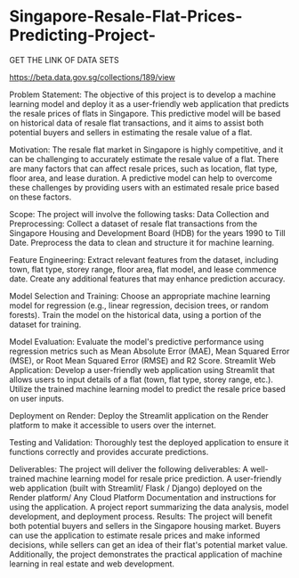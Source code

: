 # Singapore-Resale-Flat-Prices-Predicting-Project-



GET THE LINK OF DATA SETS


https://beta.data.gov.sg/collections/189/view




Problem Statement:
The objective of this project is to develop a machine learning model and deploy it as a user-friendly web application that predicts the resale prices of flats in Singapore. This predictive model will be based on historical data of resale flat transactions, and it aims to assist both potential buyers and sellers in estimating the resale value of a flat.


Motivation:
The resale flat market in Singapore is highly competitive, and it can be challenging to accurately estimate the resale value of a flat. There are many factors that can affect resale prices, such as location, flat type, floor area, and lease duration. A predictive model can help to overcome these challenges by providing users with an estimated resale price based on these factors.



Scope:
The project will involve the following tasks:
Data Collection and Preprocessing: Collect a dataset of resale flat transactions from the Singapore Housing and Development Board (HDB) for the years 1990 to Till Date. Preprocess the data to clean and structure it for machine learning.


Feature Engineering: Extract relevant features from the dataset, including town, flat type, storey range, floor area, flat model, and lease commence date. Create any additional features that may enhance prediction accuracy.

Model Selection and Training: Choose an appropriate machine learning model for regression (e.g., linear regression, decision trees, or random forests). Train the model on the historical data, using a portion of the dataset for training.



Model Evaluation: 
Evaluate the model's predictive performance using regression metrics such as Mean Absolute Error (MAE), Mean Squared Error (MSE), or Root Mean Squared Error (RMSE) and R2 Score.
Streamlit Web Application: Develop a user-friendly web application using Streamlit that allows users to input details of a flat (town, flat type, storey range, etc.). Utilize the trained machine learning model to predict the resale price based on user inputs.


Deployment on Render: Deploy the Streamlit application on the Render platform to make it accessible to users over the internet.


Testing and Validation: Thoroughly test the deployed application to ensure it functions correctly and provides accurate predictions.


Deliverables:
The project will deliver the following deliverables:
A well-trained machine learning model for resale price prediction.
A user-friendly web application (built with Streamlit/ Flask / Django) deployed on the Render platform/ Any Cloud Platform
Documentation and instructions for using the application.
A project report summarizing the data analysis, model development, and deployment process.
Results: 
The project will benefit both potential buyers and sellers in the Singapore housing market. Buyers can use the application to estimate resale prices and make informed decisions, while sellers can get an idea of their flat's potential market value. Additionally, the project demonstrates the practical application of machine learning in real estate and web development.
